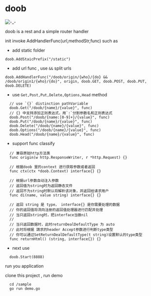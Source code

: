# doob
![-_-](https://travis-ci.org/fudali113/doob.svg?branch=master)

doob is a rest and a simple router handler

init invoke AddHandlerFunc(url,methodStr,func)
such as

* add static folder
```
doob.AddStaicPrefix("/static")
```

* add url func , use `&&` split urls
```
doob.AddHandlerFunc("/doob/origin/{who}/{do} && /doob/origin1/{who}/{do}", origin, doob.GET, doob.POST, doob.PUT, doob.DELETE)
```

* use `Get,Post,Put,Delete,Options,Head` method
```
  // use `{}` distinction pathVariable
  doob.Get("/doob/{name}/{value}", func)
  // {} 中支持添加正则表达式，用`:`分割参数名和正则表达式
  doob.Post("/doob/{name:[0-9]+}/{value}", func)
  doob.Put("/doob/{name}/{value}", func)
  doob.Delete("/doob/{name}/{value}", func)
  doob.Options("/doob/{name}/{value}", func)
  doob.Head("/doob/{name}/{value}", func)
```

* support func classify
```
  // 兼容原始http方法类
  func origin(w http.ResponseWriter, r *http.Request) {}

  // 根据doob 里的context 进行获取参数或者返回
  func ctx(ctx *doob.Context) interface{} {}

  // 根据url参数自动注入参数
  // 返回值为string时为返回静态文件
  // 返回不为string时默认将解析该对象，并返回给请求用户
  func di(name, value string) interface{} {}

  // 返回 string 是 type， interface{} 是你需要处理的数据
  // 你的返回值将流向注册的返回值处理器进行匹配并处理
  // 当只返回string时，把interface当做nil
  //
  // 当只返回数据时，此时returnDealDefaultType 为 auto
  // 此时将根据 請求的header Accept参数进行判断type类型
  // 你可以通过SetReturnDealDefaultType(t string)设置默认的type类型
  func returnHtml() (string, interface{}) {}
```

* next use
```
  doob.Start(8888)
```

run you application

clone this project , run demo
```
  cd /sample
  go run demo.go
```
